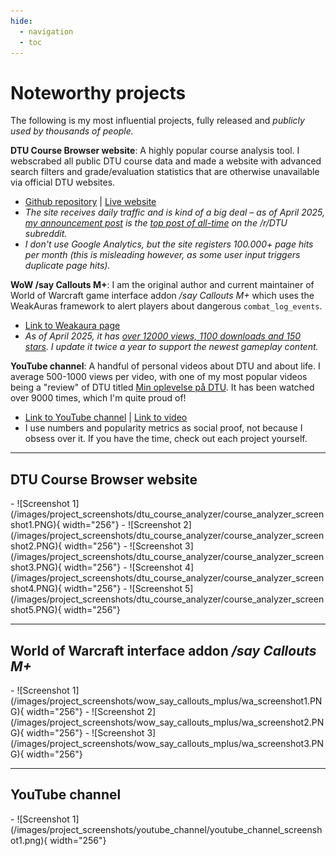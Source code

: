 ```yaml
---
hide:
  - navigation
  - toc
---
```


# Noteworthy projects

The following is my most influential projects, fully released and *publicly used by thousands of people.*

**DTU Course Browser website**: A highly popular course analysis tool. I webscrabed all public DTU course data and made a website with advanced search filters and grade/evaluation statistics that are otherwise unavailable via official DTU websites.

- [Github repository](https://github.com/JonatanRasmussen) | [Live website](https://dtucourseanalyzer.pythonanywhere.com/)
- *The site receives daily traffic and is kind of a big deal – as of April 2025, [my announcement post](https://www.reddit.com/r/DTU/comments/1eb9rgv/im_launching_my_dtu_course_analyzer_website_a/) is the [top post of all-time](https://www.reddit.com/r/DTU/top/?sort=top&t=all) on the /r/DTU subreddit.*
- *I don't use Google Analytics, but the site registers 100.000+ page hits per month (this is misleading however, as some user input triggers duplicate page hits).*

**WoW /say Callouts M+**: I am the original author and current maintainer of World of Warcraft game interface addon */say Callouts M+* which uses the WeakAuras framework to alert players about dangerous `combat_log_events`.

- [Link to Weakaura page](https://wago.io/6CDe7U7t6)
- *As of April 2025, it has [over 12000 views, 1100 downloads and 150 stars](https://wago.io/6CDe7U7t6). I update it twice a year to support the newest gameplay content.*

**YouTube channel**: A handful of personal videos about DTU and about life. I average 500-1000 views per video, with one of my most popular videos being a "review" of DTU titled [Min oplevelse på DTU](https://www.youtube.com/watch?v=lt1gV3O6F7o). It has been watched over 9000 times, which I'm quite proud of!

- [Link to YouTube channel](https://www.youtube.com/@jonatanrasmussen) | [Link to video](https://www.youtube.com/watch?v=lt1gV3O6F7o)
- I use numbers and popularity metrics as social proof, not because I obsess over it. If you have the time, check out each project yourself.

---

## DTU Course Browser website
<div class="grid" markdown>
<div class="grid-item" markdown>

<div class="grid cards" style="grid-template-columns: repeat(5, 1fr);" markdown>
- ![Screenshot 1](/images/project_screenshots/dtu_course_analyzer/course_analyzer_screenshot1.PNG){ width="256"}
- ![Screenshot 2](/images/project_screenshots/dtu_course_analyzer/course_analyzer_screenshot2.PNG){ width="256"}
- ![Screenshot 3](/images/project_screenshots/dtu_course_analyzer/course_analyzer_screenshot3.PNG){ width="256"}
- ![Screenshot 4](/images/project_screenshots/dtu_course_analyzer/course_analyzer_screenshot4.PNG){ width="256"}
- ![Screenshot 5](/images/project_screenshots/dtu_course_analyzer/course_analyzer_screenshot5.PNG){ width="256"}
</div>
</div>
</div>

---

## World of Warcraft interface addon */say Callouts M+*
<div class="grid" markdown>
<div class="grid-item" markdown>

<div class="grid cards" style="grid-template-columns: repeat(5, 1fr);" markdown>
- ![Screenshot 1](/images/project_screenshots/wow_say_callouts_mplus/wa_screenshot1.PNG){ width="256"}
- ![Screenshot 2](/images/project_screenshots/wow_say_callouts_mplus/wa_screenshot2.PNG){ width="256"}
- ![Screenshot 3](/images/project_screenshots/wow_say_callouts_mplus/wa_screenshot3.PNG){ width="256"}
</div>
</div>
</div>

---

## YouTube channel
<div class="grid" markdown>
<div class="grid-item" markdown>

<div class="grid cards" style="grid-template-columns: repeat(5, 1fr);" markdown>
- ![Screenshot 1](/images/project_screenshots/youtube_channel/youtube_channel_screenshot1.png){ width="256"}
</div>
</div>
</div>